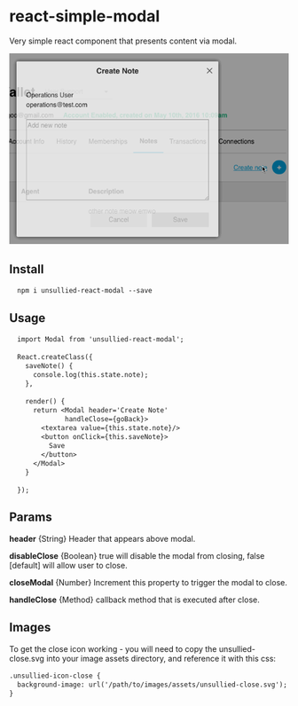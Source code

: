 # react-simple-modal

Very simple react component that presents content via modal.

![React Modal](https://github.com/the-unsullied/react-easy-modal/blob/demo/modaldemo.gif)


## Install
```
  npm i unsullied-react-modal --save
```

## Usage
```
  import Modal from 'unsullied-react-modal';
  
  React.createClass({
    saveNote() {
      console.log(this.state.note);
    },
    
    render() {
      return <Modal header='Create Note'
              handleClose={goBack}>
        <textarea value={this.state.note}/>
        <button onClick={this.saveNote}>
          Save
        </button>
      </Modal>
    }
  
  });
```
## Params

**header** {String} Header that appears above modal.

**disableClose** {Boolean} true will disable the modal from closing, false [default] will allow user to close.

**closeModal** {Number} Increment this property to trigger the modal to close.

**handleClose** {Method} callback method that is executed after close.


## Images
To get the close icon working - you will need to copy the unsullied-close.svg into your image assets directory, and reference it with this css:

```
.unsullied-icon-close {
  background-image: url('/path/to/images/assets/unsullied-close.svg');
}
```
